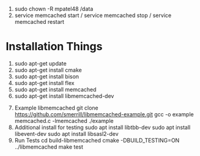 1. sudo chown -R mpatel48 /data
2. service memcached start / service memcached stop / service memcached restart

# Installation Things
1. sudo apt-get update
2. sudo apt-get install cmake
3. sudo apt-get install bison
4. sudo apt-get install flex
5. sudo apt-get install memcached
6. sudo apt-get install libmemcached-dev
<!-- 6. Install libmemcached
    git clone https://github.com/awesomized/libmemcached.git
    mkdir build-libmemcached
    cd $_
    cmake ../libmemcached
    make -j10
    sudo make install -->
7. Example libmemcached
    git clone https://github.com/smerrill/libmemcached-example.git
    gcc -o example memcached.c -lmemcached
    ./example
8. Additional install for testing
    sudo apt install libtbb-dev
    sudo apt install libevent-dev
    sudo apt install libsasl2-dev
9. Run Tests
    cd build-libmemcached
    cmake -DBUILD_TESTING=ON ../libmemcached
    make test